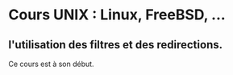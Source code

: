 # Cours UNIX : Linux, FreeBSD, ...
## l'utilisation des filtres et des redirections.

Ce cours est à son début.
